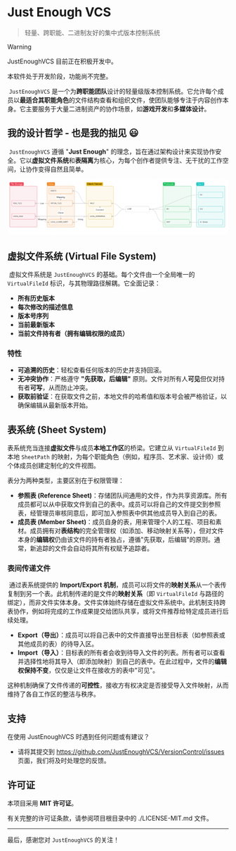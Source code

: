 # Just Enough VCS

> 轻量、跨职能、二进制友好的集中式版本控制系统

> [!WARNING]
> JustEnoughVCS 目前正在积极开发中。
>
> 本软件处于开发阶段，功能尚不完整。

​	`JustEnoughVCS` 是一个为**跨职能团队**设计的轻量级版本控制系统。它允许每个成员以**最适合其职能角色**的文件结构查看和组织文件，使团队能够专注于内容创作本身。它主要服务于大量二进制资产的协作场景，如**游戏开发**和**多媒体设计**。

## 我的设计哲学 - 也是我的拙见 😃

​	`JustEnoughVCS` 遵循 "**Just Enough**" 的理念，旨在通过架构设计来实现协作安全。它以**虚拟文件系统**和**表隔离**为核心，为每个创作者提供专注、无干扰的工作空间，让协作变得自然且简单。

![img](docs/images/FRAMEWORK_CANVAS.png)

## 虚拟文件系统 (Virtual File System)

​	虚拟文件系统是 `JustEnoughVCS` 的基础。每个文件由一个全局唯一的 `VirtualFileId` 标识，与其物理路径解耦。它全面记录：

-   **所有历史版本**
-   **每次修改的描述信息**
-   **版本号序列**
-   **当前最新版本**
-   **当前文件持有者（拥有编辑权限的成员）**

### 特性

-   **可追溯的历史**：轻松查看任何版本的历史并支持回滚。
-   **无冲突协作**：严格遵守 **"先获取，后编辑"** 原则。文件对所有人**可见**但仅对持有者**可写**，从而防止冲突。
-   **获取前验证**：在获取文件之前，本地文件的哈希值和版本号会被严格验证，以确保编辑从最新版本开始。

## 表系统 (Sheet System)

​	表系统充当连接**虚拟文件**与成员**本地工作区**的桥梁。它建立从 `VirtualFileId` 到本地 `SheetPath` 的映射，为每个职能角色（例如，程序员、艺术家、设计师）或个体成员创建定制化的文件视图。

表分为两种类型，主要区别在于权限管理：

-   **参照表 \(Reference Sheet\)**：存储团队间通用的文件，作为共享资源库。所有成员都可以从中获取文件到自己的表中。成员可以将自己的文件提交到参照表，经管理员审核同意后，即可加入参照表中供其他成员导入到自己的表。
-   **成员表 \(Member Sheet\)**：成员自身的表，用来管理个人的工程、项目和素材。成员拥有对**表结构**的完全管理权（如添加、移动映射关系等），但对文件本身的**编辑权**仍由该文件的持有者独占，遵循"先获取，后编辑"的原则。通常，新追踪的文件会自动将其所有权赋予追踪者。

### 表间传递文件

​	通过表系统提供的 **Import/Export 机制**，成员可以将文件的**映射关系**从一个表传复制到另一个表。此机制传递的是文件的**映射关系**（即 `VirtualFileId` 与路径的绑定），而非文件实体本身。文件实体始终存储在虚拟文件系统中。此机制支持跨表协作，例如将完成的工作成果提交给团队共享，或将文件推荐给特定成员进行后续处理。

-   **Export（导出）**：成员可以将自己表中的文件直接导出至目标表（如参照表或其他成员的表）的待导入区。
-   **Import（导入）**：目标表的所有者会收到待导入文件的列表。所有者可以查看并选择性地将其导入（即添加映射）到自己的表中。在此过程中，文件的**编辑权保持不变**，仅仅是让文件在接收方的表中"可见"。

这种机制确保了文件传递的**可控性**，接收方有权决定是否接受导入文件映射，从而维持了各自工作区的整洁与秩序。

## 支持

在使用 JustEnoughVCS 时遇到任何问题或有建议？

-   请将其提交到 https://github.com/JustEnoughVCS/VersionControl/issues 页面，我们将及时处理您的反馈。

## 许可证

本项目采用 **MIT 许可证**。

有关完整的许可证条款，请参阅项目根目录中的 ./LICENSE-MIT.md 文件。

---

最后，感谢您对 `JustEnoughVCS` 的关注！
